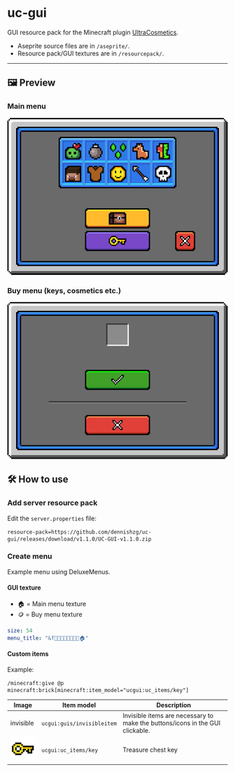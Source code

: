 # uc-gui

GUI resource pack for the Minecraft plugin [UltraCosmetics](https://www.spigotmc.org/resources/10905/).

- Aseprite source files are in `/aseprite/`.
- Resource pack/GUI textures are in `/resourcepack/`.

---

## 🖼️ Preview

### Main menu

![Main menu](.github/readme-assets/preview-bg_main.png)

### Buy menu (keys, cosmetics etc.)

![Buy menu](.github/readme-assets/preview-bg_buy.png)

## 🛠️ How to use

### Add server resource pack

Edit the `server.properties` file:

```properties
resource-pack=https://github.com/dennishzg/uc-gui/releases/download/v1.1.0/UC-GUI-v1.1.0.zip
```

### Create menu

Example menu using DeluxeMenus.

#### GUI texture

- 🏠 = Main menu texture
- 🪙 = Buy menu texture

```yaml
size: 54
menu_title: "&f🎲🎲🎲🎲🎲🎲🎲🎲🏠"
```

#### Custom items

Example:

```text
/minecraft:give @p minecraft:brick[minecraft:item_model="ucgui:uc_items/key"]
```

| Image                         | Item model                 | Description |
| ----------------------------- | -------------------------- | ----------- |
| invisible                     | `ucgui:guis/invisibleitem` | Invisible items are necessary to make the buttons/icons in the GUI clickable. |
| ![Key][p-key]                 | `ucgui:uc_items/key`       | Treasure chest key |

[p-key]: .github/readme-assets/preview-key.png
